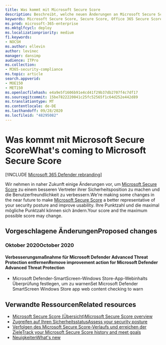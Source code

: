 ```yaml
---
title: Was kommt mit Microsoft Secure Score
description: Beschreibt, welche neuen Änderungen an Microsoft Secure Score im Microsoft 365 Security Center vorgenommen werden.
keywords: Microsoft Secure Score, Secure Score, Office 365 Secure Score, Microsoft Security Score, Microsoft 365 Security Center, Improvement Actions
ms.prod: microsoft-365-enterprise
ms.mktglfcycl: deploy
ms.localizationpriority: medium
f1.keywords:
- NOCSH
ms.author: ellevin
author: levinec
manager: dansimp
audience: ITPro
ms.collection:
- M365-security-compliance
ms.topic: article
search.appverid:
- MOE150
- MET150
ms.openlocfilehash: e4a9e5f1606b91e4cd41f29b37db2707f4c7df17
ms.sourcegitcommit: 15be7822220041c25fc52565f1c64d252e442d89
ms.translationtype: MT
ms.contentlocale: de-DE
ms.lasthandoff: 09/28/2020
ms.locfileid: "48295082"
---
```

# <a name="whats-coming-to-microsoft-secure-score"></a><span data-ttu-id="6e9fe-104">Was kommt mit Microsoft Secure Score</span><span class="sxs-lookup"><span data-stu-id="6e9fe-104">What's coming to Microsoft Secure Score</span></span>

[!INCLUDE [Microsoft 365 Defender rebranding](../includes/microsoft-defender.md)]


<span data-ttu-id="6e9fe-105">Wir nehmen in naher Zukunft einige Änderungen vor, um [Microsoft Secure Score](microsoft-secure-score.md) zu einem besseren Vertreter ihrer Sicherheitsposition zu machen und die Benutzerfreundlichkeit zu verbessern.</span><span class="sxs-lookup"><span data-stu-id="6e9fe-105">We're making some changes in the near future to make [Microsoft Secure Score](microsoft-secure-score.md) a better representative of your security posture and improve usability.</span></span> <span data-ttu-id="6e9fe-106">Ihre Punktzahl und die maximal mögliche Punktzahl können sich ändern.</span><span class="sxs-lookup"><span data-stu-id="6e9fe-106">Your score and the maximum possible score may change.</span></span>

## <a name="proposed-changes"></a><span data-ttu-id="6e9fe-107">Vorgeschlagene Änderungen</span><span class="sxs-lookup"><span data-stu-id="6e9fe-107">Proposed changes</span></span>

### <a name="october-2020"></a><span data-ttu-id="6e9fe-108">Oktober 2020</span><span class="sxs-lookup"><span data-stu-id="6e9fe-108">October 2020</span></span>

#### <a name="remove-improvement-action-for-microsoft-defender-advanced-threat-protection"></a><span data-ttu-id="6e9fe-109">Verbesserungsmaßnahme für Microsoft Defender Advanced Threat Protection entfernen</span><span class="sxs-lookup"><span data-stu-id="6e9fe-109">Remove improvement action for Microsoft Defender Advanced Threat Protection</span></span>
- <span data-ttu-id="6e9fe-110">Microsoft Defender-SmartScreen-Windows Store-App-Webinhalts Überprüfung festlegen, um zu warnen</span><span class="sxs-lookup"><span data-stu-id="6e9fe-110">Set Microsoft Defender SmartScreen Windows Store app web content checking to warn</span></span>

## <a name="related-resources"></a><span data-ttu-id="6e9fe-111">Verwandte Ressourcen</span><span class="sxs-lookup"><span data-stu-id="6e9fe-111">Related resources</span></span>

- [<span data-ttu-id="6e9fe-112">Microsoft Secure Score (Übersicht)</span><span class="sxs-lookup"><span data-stu-id="6e9fe-112">Microsoft Secure Score overview</span></span>](microsoft-secure-score.md)
- [<span data-ttu-id="6e9fe-113">Zugreifen auf Ihren Sicherheitsstatus</span><span class="sxs-lookup"><span data-stu-id="6e9fe-113">Assess your security posture</span></span>](microsoft-secure-score-improvement-actions.md)
- [<span data-ttu-id="6e9fe-114">Verfolgen des Microsoft Secure Score-Verlaufs und erreichen der Ziele</span><span class="sxs-lookup"><span data-stu-id="6e9fe-114">Track your Microsoft Secure Score history and meet goals</span></span>](microsoft-secure-score-history-metrics-trends.md)
- [<span data-ttu-id="6e9fe-115">Neuigkeiten</span><span class="sxs-lookup"><span data-stu-id="6e9fe-115">What's new</span></span>](microsoft-secure-score-whats-new.md)
